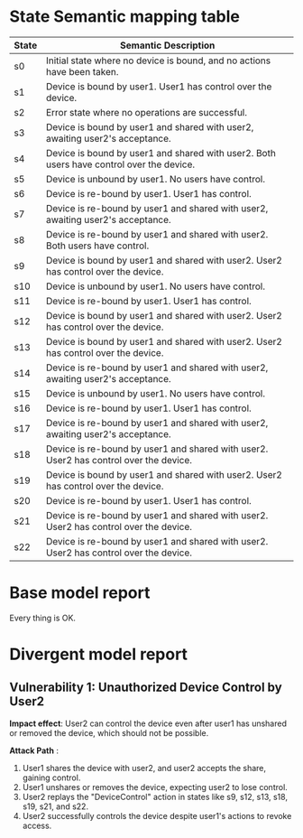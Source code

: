 # State Semantic mapping table

|State | Semantic Description|
|-----|----------------------|
|s0 | Initial state where no device is bound, and no actions have been taken.|
|s1 | Device is bound by user1. User1 has control over the device.|
|s2 | Error state where no operations are successful.|
|s3 | Device is bound by user1 and shared with user2, awaiting user2's acceptance.|
|s4 | Device is bound by user1 and shared with user2. Both users have control over the device.|
|s5 | Device is unbound by user1. No users have control.|
|s6 | Device is re-bound by user1. User1 has control.|
|s7 | Device is re-bound by user1 and shared with user2, awaiting user2's acceptance.|
|s8 | Device is re-bound by user1 and shared with user2. Both users have control.|
|s9 | Device is bound by user1 and shared with user2. User2 has control over the device.|
|s10 | Device is unbound by user1. No users have control.|
|s11 | Device is re-bound by user1. User1 has control.|
|s12 | Device is bound by user1 and shared with user2. User2 has control over the device.|
|s13 | Device is bound by user1 and shared with user2. User2 has control over the device.|
|s14 | Device is re-bound by user1 and shared with user2, awaiting user2's acceptance.|
|s15 | Device is unbound by user1. No users have control.|
|s16 | Device is re-bound by user1. User1 has control.|
|s17 | Device is re-bound by user1 and shared with user2, awaiting user2's acceptance.|
|s18 | Device is re-bound by user1 and shared with user2. User2 has control over the device.|
|s19 | Device is bound by user1 and shared with user2. User2 has control over the device.|
|s20 | Device is re-bound by user1. User1 has control.|
|s21 | Device is re-bound by user1 and shared with user2. User2 has control over the device.|
|s22 | Device is re-bound by user1 and shared with user2. User2 has control over the device.|

# Base model report

Every thing is OK.

# Divergent model report

## Vulnerability 1: Unauthorized Device Control by User2
**Impact effect**: User2 can control the device even after user1 has unshared or removed the device, which should not be possible.

**Attack Path** :
1. User1 shares the device with user2, and user2 accepts the share, gaining control.
2. User1 unshares or removes the device, expecting user2 to lose control.
3. User2 replays the "DeviceControl" action in states like s9, s12, s13, s18, s19, s21, and s22.
4. User2 successfully controls the device despite user1's actions to revoke access.